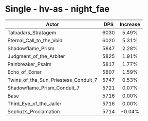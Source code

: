 # Single - hv-as - night_fae
| Actor | DPS | Increase |
|---|:---:|:---:|
|Talbadars_Stratagem|6030|5.49%|
|Eternal_Call_to_the_Void|6020|5.31%|
|Shadowflame_Prism|5847|2.28%|
|Judgment_of_the_Arbiter|5825|1.91%|
|Painbreaker_Psalm|5817|1.77%|
|Echo_of_Eonar|5807|1.59%|
|Twins_of_the_Sun_Priestess_Conduit_7|5747|0.53%|
|Shadowflame_Prism_Conduit_7|5721|0.07%|
|Base|5716|0.00%|
|Third_Eye_of_the_Jailer|5716|0.00%|
|Sephuzs_Proclamation|5714|-0.04%|
